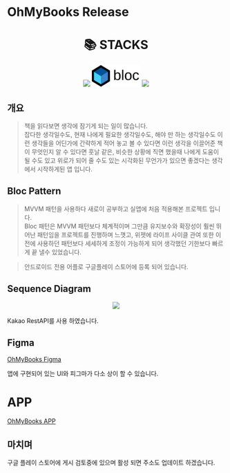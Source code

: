 # OhMyBooks Release  

<div align=center><h1>📚 STACKS</h1></div>  

<div align="center">
  <img src="https://img.shields.io/badge/flutter-02569B?style=for-the-badge&logo=flutter&logoColor=white">
  <img src="https://raw.githubusercontent.com/felangel/bloc/master/docs/assets/flutter_bloc_logo_full.png" height="50">
  <img src="https://github.com/rkdalsdl98/healthyou-app/assets/77562358/a2f4646e-aed2-4eb3-a307-7afb35ebcb44" width="50">
</div>

## 개요  

>책을 읽다보면 생각에 잠기게 되는 일이 많습니다.  
잡다한 생각일수도, 현재 나에게 필요한 생각일수도, 해야 만 하는 생각일수도 이런 생각들을 어딘가에 간략하게 적어 놓고 볼 수 있다면 이런 생각을 이끌어준 책이 무엇인지 알 수 있다면
훗날 같은, 비슷한 상황에 직면 했을때 나에게 도움이 될 수도 있고 위로가 되어 줄 수도 있는
시각화된 무언가가 있으면 좋겠다는 생각에서 시작하게된 앱 입니다.  

## Bloc Pattern  
  
>MVVM 패턴을 사용하다 새로이 공부하고 실앱에 처음 적용해본 프로젝트 입니다.  
Bloc 패턴은 MVVM 패턴보다 체계적이며 그만큼 유지보수와 확장성이 훨씬 뛰어난 패턴임을 프로젝트를 진행하며 느꼇고, 위젯에 라이프 사이클 관여 또한 이전에 사용하던 패턴보다 세세하게 조정이 가능하게 되어 생각했던 기한보다 빠르게 끝 낼수 있었습니다.

>안드로이드 전용 어플로 구글플레이 스토어에 등록 되어 있습니다.  

## Sequence Diagram  

<div align="center">
  <img src="https://github.com/rkdalsdl98/ohmybooks-app/assets/77562358/824ebdc9-8245-46d3-88ad-cd7e791e35c3">
</div>

Kakao RestAPI를 사용 하였습니다.  

## Figma  

[OhMyBooks Figma](https://www.figma.com/file/WXdyt8jAnEsNiEW2u0Lj6h/OHMYBOOKS!?type=design&node-id=0-1&mode=design&t=r4d8wuTxOPD2eNhi-0)  

앱에 구현되어 있는 UI와 피그마가 다소 상이 할 수 있습니다.  

# APP  

[OhMyBooks APP](https://play.google.com/store/apps/details?id=com.omb.ohmybooks_app)

## 마치며  

구글 플레이 스토어에 게시 검토중에 있으며 활성 되면 주소도 업데이트 하겠습니다.